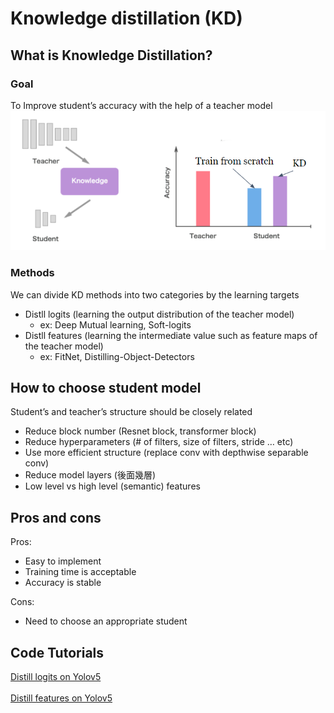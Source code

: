 
# Knowledge distillation (KD)

## What is Knowledge Distillation? 
### Goal
To Improve student’s accuracy with the help of a teacher model <br>
![](./KD.png)

### Methods

We can divide KD methods into two categories by the learning targets
- Distll logits (learning the output distribution of the teacher model)
	- ex: Deep Mutual learning, Soft-logits 
- Distll features (learning the intermediate value such as feature maps of the teacher model)
	- ex: FitNet, Distilling-Object-Detectors


## How to choose student model
Student’s and teacher’s structure should be closely related <br>
- Reduce block number (Resnet block, transformer block) 
- Reduce hyperparameters (# of filters, size of filters, stride … etc)
- Use more efficient structure (replace conv with depthwise separable conv)
- Reduce model layers (後面幾層)
- Low level vs high level (semantic) features


## Pros and cons 
Pros:
- Easy to implement
- Training time is acceptable 
- Accuracy is stable
 
Cons:
- Need to choose an appropriate student 


## Code Tutorials

[Distill logits on Yolov5](./logits.md) <br><br>
[Distill features on Yolov5](./feature.md)



